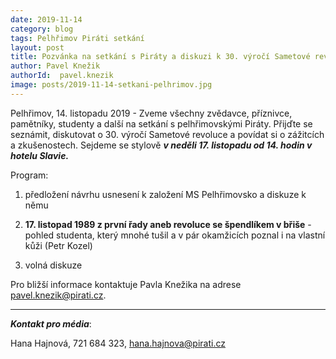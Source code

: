 ```yaml
---
date: 2019-11-14
category: blog
tags: Pelhřimov Piráti setkání
layout: post
title: Pozvánka na setkání s Piráty a diskuzi k 30. výročí Sametové revoluce v Pelhřimově
author: Pavel Knežik
authorId:  pavel.knezik
image: posts/2019-11-14-setkani-pelhrimov.jpg
---
```


Pelhřimov, 14. listopadu 2019 - Zveme všechny zvědavce, příznivce, pamětníky, studenty a další na setkání s pelhřimovskými Piráty. Přijďte se seznámit, diskutovat o 30. výročí Sametové revoluce a povídat si o zážitcích a zkušenostech. Sejdeme se stylově ***v neděli 17. listopadu od 14. hodin v hotelu Slavie.*** 

Program:

1. předložení návrhu usnesení k založení MS Pelhřimovsko a diskuze k němu

2. **17. listopad 1989 z první řady aneb revoluce se špendlíkem v břiše** - pohled studenta, který mnohé tušil a v pár okamžicích poznal i na vlastní kůži (Petr Kozel)
  
3. volná diskuze


Pro bližší informace kontaktuje Pavla Knežika na adrese <pavel.knezik@pirati.cz>.

---

***Kontakt pro média***:

Hana Hajnová, 721 684 323, hana.hajnova@pirati.cz
